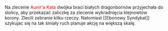Na zlecenie <span style="color:red"> Aunir'a Kata </span> dwójka braci białych dragonbornów przyjechała do stolicy, aby przekazać zaliczkę za zlecenie wykradnięcia klejnowtów korony. Zlecili zebranie kilku rzeczy. Natomiast [[Ebonowy Syndykat]] szykujac się na tak śmiały ruch planuje akcję na większą skalę.